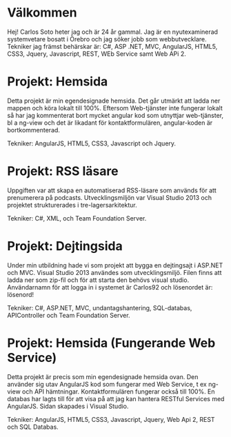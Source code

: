 # Välkommen
Hej! Carlos Soto heter jag och är 24 år gammal. Jag är en nyutexaminerad systemvetare bosatt i Örebro och jag söker jobb som webbutvecklare. 
Tekniker jag främst behärskar är: C#, ASP .NET, MVC, AngularJS, HTML5, CSS3, Jquery, Javascript, REST, WEb Service samt Web APi 2.

# Projekt: Hemsida
Detta projekt är min egendesignade hemsida. Det går utmärkt att ladda ner mappen och köra lokalt till 100%. Eftersom Web-tjänster inte fungerar lokalt så har jag kommenterat bort mycket angular kod som utnyttjar web-tjänster, bl a ng-view och det är likadant för kontaktformulären, angular-koden är bortkommenterad.

Tekniker: AngularJS, HTML5, CSS3, Javascript och Jquery.

# Projekt: RSS läsare
Uppgiften var att skapa en automatiserad RSS-läsare som används för att prenumerera på podcasts. Utvecklingsmiljön var Visual Studio 2013 och projektet strukturerades i tre-lagersarkitektur.

Tekniker: C#, XML, och Team Foundation Server.

# Projekt: Dejtingsida
Under min utbildning hade vi som projekt att bygga en dejtingsajt i ASP.NET och MVC. Visual Studio 2013 användes som utvecklingsmiljö. Filen finns att ladda ner som zip-fil och för att starta den behövs visual studio. 
Användarnamn för att logga in i systemet är Carlos92 och lösenordet är: lösenord!

Tekniker: C#, ASP.NET, MVC, undantagshantering, SQL-databas, APIController och Team Foundation Server.


# Projekt: Hemsida (Fungerande Web Service)
Detta projekt är precis som min egendesignade hemsida ovan. Den använder sig utav AngularJS kod som fungerar med Web Service, t ex ng-view och API hämtningar. Kontaktformulären fungerar också till 100%. En databas har lagts till för att visa på att jag kan hantera RESTful Services med AngularJS. Sidan skapades i Visual Studio. 

Tekniker: AngularJS, HTML5, CSS3, Javascript, Jquery, Web Api 2, REST och SQL Databas.

